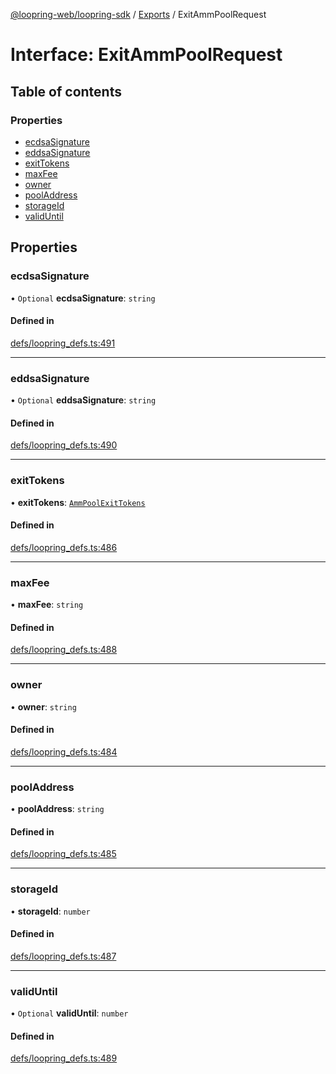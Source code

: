 [@loopring-web/loopring-sdk](../README.md) / [Exports](../modules.md) / ExitAmmPoolRequest

# Interface: ExitAmmPoolRequest

## Table of contents

### Properties

- [ecdsaSignature](ExitAmmPoolRequest.md#ecdsasignature)
- [eddsaSignature](ExitAmmPoolRequest.md#eddsasignature)
- [exitTokens](ExitAmmPoolRequest.md#exittokens)
- [maxFee](ExitAmmPoolRequest.md#maxfee)
- [owner](ExitAmmPoolRequest.md#owner)
- [poolAddress](ExitAmmPoolRequest.md#pooladdress)
- [storageId](ExitAmmPoolRequest.md#storageid)
- [validUntil](ExitAmmPoolRequest.md#validuntil)

## Properties

### ecdsaSignature

• `Optional` **ecdsaSignature**: `string`

#### Defined in

[defs/loopring_defs.ts:491](https://github.com/Loopring/loopring_sdk/blob/18accaa/src/defs/loopring_defs.ts#L491)

___

### eddsaSignature

• `Optional` **eddsaSignature**: `string`

#### Defined in

[defs/loopring_defs.ts:490](https://github.com/Loopring/loopring_sdk/blob/18accaa/src/defs/loopring_defs.ts#L490)

___

### exitTokens

• **exitTokens**: [`AmmPoolExitTokens`](AmmPoolExitTokens.md)

#### Defined in

[defs/loopring_defs.ts:486](https://github.com/Loopring/loopring_sdk/blob/18accaa/src/defs/loopring_defs.ts#L486)

___

### maxFee

• **maxFee**: `string`

#### Defined in

[defs/loopring_defs.ts:488](https://github.com/Loopring/loopring_sdk/blob/18accaa/src/defs/loopring_defs.ts#L488)

___

### owner

• **owner**: `string`

#### Defined in

[defs/loopring_defs.ts:484](https://github.com/Loopring/loopring_sdk/blob/18accaa/src/defs/loopring_defs.ts#L484)

___

### poolAddress

• **poolAddress**: `string`

#### Defined in

[defs/loopring_defs.ts:485](https://github.com/Loopring/loopring_sdk/blob/18accaa/src/defs/loopring_defs.ts#L485)

___

### storageId

• **storageId**: `number`

#### Defined in

[defs/loopring_defs.ts:487](https://github.com/Loopring/loopring_sdk/blob/18accaa/src/defs/loopring_defs.ts#L487)

___

### validUntil

• `Optional` **validUntil**: `number`

#### Defined in

[defs/loopring_defs.ts:489](https://github.com/Loopring/loopring_sdk/blob/18accaa/src/defs/loopring_defs.ts#L489)

